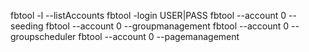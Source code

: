 fbtool -l --listAccounts
fbtool -login USER|PASS
fbtool --account 0 --seeding
fbtool --account 0 --groupmanagement
fbtool --account 0 --groupscheduler
fbtool --account 0 --pagemanagement


